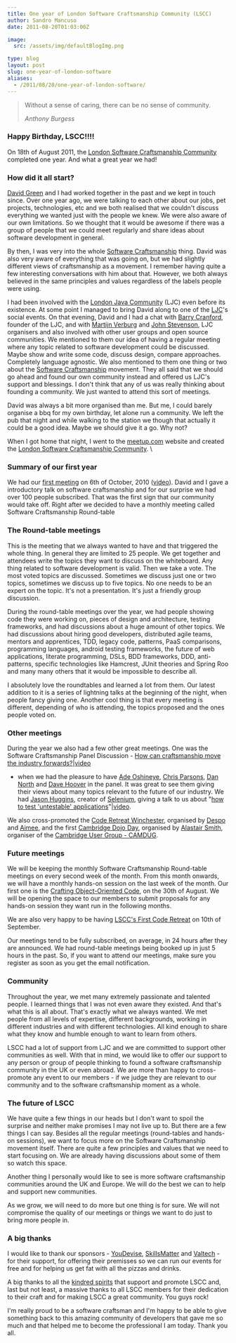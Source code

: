 ```yaml
---
title: One year of London Software Craftsmanship Community (LSCC)
author: Sandro Mancuso
date: 2011-08-20T01:03:00Z

image:
  src: /assets/img/defaultBlogImg.png

type: blog
layout: post
slug: one-year-of-london-software
aliases: 
  - /2011/08/20/one-year-of-london-software/
---
```


> Without a sense of caring, there can be no sense of community.
> <footer><cite>Anthony Burgess</cite></footer>

### Happy Birthday, LSCC!!!!

On 18th of August 2011, the [London Software Craftsmanship Community](http://www.londonswcraft.com/) completed one year. And what a
great year we had!

### How did it all start?

[David Green](http://twitter.com/activelylazy) and I had worked together
in the past and we kept in touch since. Over one year ago, we were
talking to each other about our jobs, pet projects, technologies, etc
and we both realised that we couldn't discuss everything we wanted just
with the people we knew. We were also aware of our own limitations. So
we thought that it would be awesome if there was a group of people that
we could meet regularly and share ideas about software development in
general.

By then, I was very into the whole [Software Craftsmanship](http://craftedsw.blogspot.com/2010/09/software-craftsmanship.html)
thing. David was also very aware of everything that was going on, but we
had slightly different views of craftsmanship as a movement. I remember
having quite a few interesting conversations with him about that.
However, we both always believed in the same principles and values
regardless of the labels people were using.

I had been involved with the [London Java Community](http://www.meetup.com/Londonjavacommunity/) (LJC) even before
its existence. At some point I managed to bring David along to one of
the [LJC](http://www.meetup.com/Londonjavacommunity/)'s social events.
On that evening, David and I had a chat with [Barry Cranford](http://twitter.com/barryclearview/), founder of the LJC, and
with [Martijn Verburg](http://twitter.com/karianna/) and [John Stevenson](http://twitter.com/JR0cket/), LJC organisers and also
involved with other user groups and open source communities. We
mentioned to them our idea of having a regular meeting where any topic
related to software development could be discussed. Maybe show and write
some code, discuss design, compare approaches. Completely language
agnostic. We also mentioned to them one thing or two about the [Software Craftsmanship](http://craftedsw.blogspot.com/2010/09/software-craftsmanship.html)
movement. They all said that we should go ahead and found our own
community instead and offered us LJC's support and blessings. I don't
think that any of us was really thinking about founding a community. We
just wanted to attend this sort of meetings.

David was always a bit more organised than me. But me, I could barely
organise a bbq for my own birthday, let alone run a community. We left
the pub that night and while walking to the station we though that
actually it could be a good idea. Maybe we should give it a go. Why
not?

When I got home that night, I went to the
[meetup.com](http://www.meetup.com/) website and created the [London Software Craftsmanship Community](http://www.meetup.com/london-software-craftsmanship/). \

### Summary of our first year

We had our [first meeting](http://www.meetup.com/london-software-craftsmanship/events/14862535/)
on 6th of October, 2010
([video](http://skillsmatter.com/podcast/design-architecture/what-is-software-craftsmanship)).
David and I gave a introductory talk on software craftsmanship and for
our surprise we had over 100 people subscribed. That was the first sign
that our community would take off. Right after we decided to have a
monthly meeting called Software Craftsmanship Round-table

### The Round-table meetings

This is the meeting that we always wanted to have and that triggered the
whole thing. In general they are limited to 25 people. We get together
and attendees write the topics they want to discuss on the whiteboard.
Any thing related to software development is valid. Then we take a vote.
The most voted topics are discussed. Sometimes we discuss just one or
two topics, sometimes we discuss up to five topics. No one needs to be
an expert on the topic. It's not a presentation. It's just a friendly
group discussion.

During the round-table meetings over the year, we had people showing
code they were working on, pieces of design and architecture, testing
frameworks, and had discussions about a huge amount of other topics. We
had discussions about hiring good developers, distributed agile teams,
mentors and apprentices, TDD, legacy code, patterns, PaaS comparisons,
programming languages, android testing frameworks, the future of web
applications, literate programming, DSLs, BDD frameworks, DDD,
anti-patterns, specific technologies like Hamcrest, JUnit theories and
Spring Roo and many many others that it would be impossible to describe
all.

I absolutely love the roundtables and learned a lot from them. Our
latest addition to it is a series of lightning talks at the beginning of
the night, when people fancy giving one. Another cool thing is that
every meeting is different, depending of who is attending, the topics
proposed and the ones people voted on.

### Other meetings

During the year we also had a few other great meetings. One was the
Software Craftsmanship Panel Discussion - [How can craftsmanship move the industry forwards?](http://www.meetup.com/london-software-craftsmanship/events/16879836/)|[video](http://skillsmatter.com/podcast/agile-testing/how-can-craftsmanship-move-the-industry-forwards)
- when we had the pleasure to have [Ade Oshineye](http://twitter.com/ade_oshineye), [Chris Parsons](http://twitter.com/chrismdp), [Dan North](http://twitter.com/tastapod) and [Dave Hoover](http://twitter.com/redsquirrel) in the panel. It was great to
see them giving their views about many topics relevant to the future of
our industry. We had [Jason Huggins](http://twitter.com/hugs), creator
of [Selenium](http://seleniumhq.org/), giving a talk to us about "[how to test 'untestable' applications](http://www.meetup.com/london-software-craftsmanship/events/15118493/)"|[video](http://skillsmatter.com/podcast/home/painless-product-demos-how-to-test-untestableapplications).

We also cross-promoted the [Code Retreat Winchester](http://www.meetup.com/london-software-craftsmanship/events/16695974/),
organised by [Despo](http://twitter.com/despo) and
[Aimee](http://twitter.com/sermoa), and the first [Cambridge Dojo Day](http://www.meetup.com/london-software-craftsmanship/events/21919121/),
organised by [Alastair Smith](http://twitter.com/alastairs), organiser
of the [Cambridge User Group - CAMDUG](http://www.camdug.com/).

### Future meetings

We will be keeping the monthly Software Craftsmanship Round-table
meetings on every second week of the month. From this month onwards, we
will have a monthly hands-on session on the last week of the month. Our
first one is the [Crafting Object-Oriented Code](http://www.meetup.com/london-software-craftsmanship/events/28321981/),
on the 30th of August. We will be opening the space to our members to
submit proposals for any hands-on session they want run in the following
months.

We are also very happy to be having [LSCC's First Code Retreat](http://www.meetup.com/london-software-craftsmanship/events/27600561/)
on 10th of September.

Our meetings tend to be fully subscribed, on average, in 24 hours after
they are announced. We had round-table meetings being booked up in just
5 hours in the past. So, if you want to attend our meetings, make sure
you register as soon as you get the email notification.

### Community

Throughout the year, we met many extremely passionate and talented
people. I learned things that I was not even aware they existed. And
that's what this is all about. That's exactly what we always wanted. We
met people from all levels of expertise, different backgrounds, working
in different industries and with different technologies. All kind enough
to share what they know and humble enough to want to learn from others.


LSCC had a lot of support from LJC and we are committed to support other
communities as well. With that in mind, we would like to offer our
support to any person or group of people thinking to found a software
craftsmanship community in the UK or even abroad. We are more than happy
to cross-promote any event to our members - if we judge they are
relevant to our community and to the software craftsmanship moment as a
whole.

### The future of LSCC

We have quite a few things in our heads but I don't want to spoil the
surprise and neither make promises I may not live up to. But there are a
few things I can say. Besides all the regular meetings (round-tables and
hands-on sessions), we want to focus more on the Software Craftsmanship
movement itself. There are quite a few principles and values that we
need to start focusing on. We are already having discussions about some
of them so watch this space.

Another thing I personally would like to see is more software
craftsmanship communities around the UK and Europe. We will do the best
we can to help and support new communities.

As we grow, we will need to do more but one thing is for sure. We will
not compromise the quality of our meetings or things we want to do just
to bring more people in.

### A big thanks

I would like to thank our sponsors -
[YouDevise](http://www.youdevise.com/),
[SkillsMatter](http://twitter.com/skillsmatter) and
[Valtech](http://twitter.com/valtech) - for their support, for offering
their premisses so we can run our events for free and for helping us get
fat with all the pizzas and drinks.

A big thanks to all the [kindred spirits](http://ofps.oreilly.com/titles/9780596518387/accurate_self_assessment.html#kindred_spirits)
that support and promote LSCC and, last but not least, a massive thanks
to all LSCC members for their dedication to their craft and for making
LSCC a great community. You guys rock!

I'm really proud to be a software craftsman and I'm happy to be able to
give something back to this amazing community of developers that gave me
so much and that helped me to become the professional I am today. Thank
you all.
